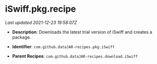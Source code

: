 # iSwiff.pkg.recipe

_Last updated 2021-12-23 19:58:07Z_

- **Description**: Downloads the latest trial version of iSwiff and creates a package.

- **Identifier**: `com.github.dataJAR-recipes.pkg.iSwiff`

- **Parent Recipes**: `com.github.dataJAR-recipes.download.iSwiff`